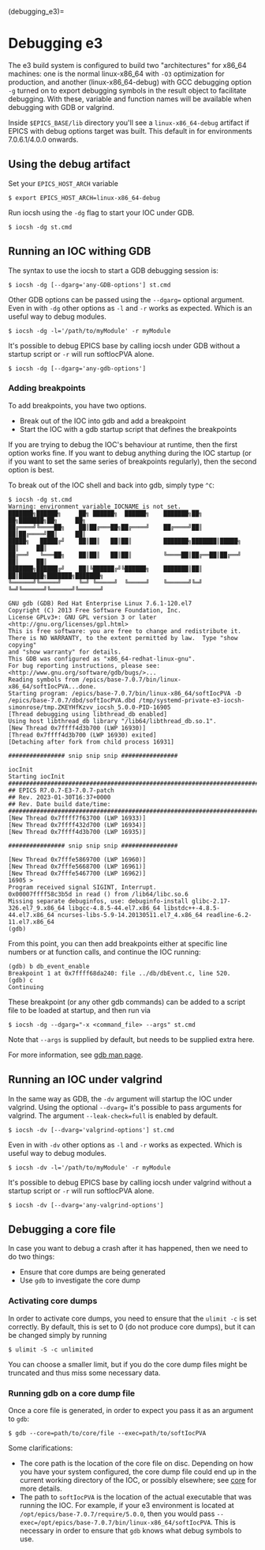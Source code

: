 (debugging_e3)=

# Debugging e3

The e3 build system is configured to build two "architectures" for x86_64
machines: one is the normal linux-x86_64 with `-O3` optimization for production,
and another (linux-x86_64-debug) with GCC debugging option `-g` turned on to
export debugging symbols in the result object to facilitate debugging. With
these, variable and function names will be available when debugging with GDB or
valgrind.

Inside `$EPICS_BASE/lib`  directory you'll see a `linux-x86_64-debug` artifact
if EPICS with debug options target was built. This default in for environments
7.0.6.1/4.0.0 onwards.

## Using the debug artifact

Set your `EPICS_HOST_ARCH` variable

```console
$ export EPICS_HOST_ARCH=linux-x86_64-debug
```

Run iocsh using the `-dg` flag to start your IOC under GDB.

```console
$ iocsh -dg st.cmd
```

## Running an IOC withing GDB

The syntax to use the iocsh to start a GDB debugging session is:

```console
$ iocsh -dg [--dgarg='any-GDB-options'] st.cmd
```

Other GDB options can be passed using the `--dgarg=` optional argument.  Even in
with `-dg` other options as `-l` and `-r` works as expected. Which is an useful
way to debug modules.

```console
$ iocsh -dg -l='/path/to/myModule' -r myModule
```

It's possible to debug EPICS base by calling iocsh under GDB without a
startup script or `-r` will run softIocPVA alone.

```console
$ iocsh -dg [--dgarg='any-gdb-options']
```

### Adding breakpoints

To add breakpoints, you have two options.

* Break out of the IOC into gdb and add a breakpoint
* Start the IOC with a gdb startup script that defines the breakpoints

If you are trying to debug the IOC's behaviour at runtime, then the first option
works fine. If you want to debug anything during the IOC startup (or if you want
to set the same series of breakpoints regularly), then the second option is
best.

To break out of the IOC shell and back into gdb, simply type `^C`:

```console
$ iocsh -dg st.cmd
Warning: environment variable IOCNAME is not set.
███████╗██████╗     ██╗ ██████╗  ██████╗    ███████╗██╗  ██╗███████╗██╗     ██╗
██╔════╝╚════██╗    ██║██╔═══██╗██╔════╝    ██╔════╝██║  ██║██╔════╝██║     ██║
█████╗   █████╔╝    ██║██║   ██║██║         ███████╗███████║█████╗  ██║     ██║
██╔══╝   ╚═══██╗    ██║██║   ██║██║         ╚════██║██╔══██║██╔══╝  ██║     ██║
███████╗██████╔╝    ██║╚██████╔╝╚██████╗    ███████║██║  ██║███████╗███████╗███████╗
╚══════╝╚═════╝     ╚═╝ ╚═════╝  ╚═════╝    ╚══════╝╚═╝  ╚═╝╚══════╝╚══════╝╚══════╝

GNU gdb (GDB) Red Hat Enterprise Linux 7.6.1-120.el7
Copyright (C) 2013 Free Software Foundation, Inc.
License GPLv3+: GNU GPL version 3 or later <http://gnu.org/licenses/gpl.html>
This is free software: you are free to change and redistribute it.
There is NO WARRANTY, to the extent permitted by law.  Type "show copying"
and "show warranty" for details.
This GDB was configured as "x86_64-redhat-linux-gnu".
For bug reporting instructions, please see:
<http://www.gnu.org/software/gdb/bugs/>...
Reading symbols from /epics/base-7.0.7/bin/linux-x86_64/softIocPVA...done.
Starting program: /epics/base-7.0.7/bin/linux-x86_64/softIocPVA -D /epics/base-7.0.7/dbd/softIocPVA.dbd /tmp/systemd-private-e3-iocsh-simonrose/tmp.ZKEYHfKzvv_iocsh_5.0.0-PID-16905
[Thread debugging using libthread_db enabled]
Using host libthread_db library "/lib64/libthread_db.so.1".
[New Thread 0x7ffff4d3b700 (LWP 16930)]
[Thread 0x7ffff4d3b700 (LWP 16930) exited]
[Detaching after fork from child process 16931]

################ snip snip snip ################

iocInit
Starting iocInit
############################################################################
## EPICS R7.0.7-E3-7.0.7-patch
## Rev. 2023-01-30T16:37+0000
## Rev. Date build date/time:
############################################################################
[New Thread 0x7ffff7f63700 (LWP 16933)]
[New Thread 0x7ffff432d700 (LWP 16934)]
[New Thread 0x7ffff4d3b700 (LWP 16935)]

################ snip snip snip ################

[New Thread 0x7fffe5869700 (LWP 16960)]
[New Thread 0x7fffe5668700 (LWP 16961)]
[New Thread 0x7fffe5467700 (LWP 16962)]
16905 >
Program received signal SIGINT, Interrupt.
0x00007ffff58c3b5d in read () from /lib64/libc.so.6
Missing separate debuginfos, use: debuginfo-install glibc-2.17-326.el7_9.x86_64 libgcc-4.8.5-44.el7.x86_64 libstdc++-4.8.5-44.el7.x86_64 ncurses-libs-5.9-14.20130511.el7_4.x86_64 readline-6.2-11.el7.x86_64
(gdb)
```

From this point, you can then add breakpoints either at specific line numbers
or at function calls, and continue the IOC running:

```console
(gdb) b db_event_enable
Breakpoint 1 at 0x7ffff68da240: file ../db/dbEvent.c, line 520.
(gdb) c
Continuing
```

These breakpoint (or any other gdb commands) can be added to a script file to be
loaded at startup, and then run via

```console
$ iocsh -dg --dgarg="-x <command_file> --args" st.cmd
```

Note that `--args` is supplied by default, but needs to be supplied extra here.

For more information, see [gdb man page](https://man7.org/linux/man-pages/man1/gdb.1.html).

## Running an IOC under valgrind

In the same way as GDB, the `-dv` argument will startup the IOC under valgrind.
Using the optional `--dvarg=` it's possible to pass arguments for valgrind. The
argument `--leak-check=full` is enabled by default.

```console
$ iocsh -dv [--dvarg='valgrind-options'] st.cmd
```

Even in with `-dv` other options as `-l` and `-r` works as expected. Which is
useful way to debug modules.

```console
$ iocsh -dv -l='/path/to/myModule' -r myModule
```

It's possible to debug EPICS base by calling iocsh under valgrind without a
startup script or `-r` will run softIocPVA alone.

```console
$ iocsh -dv [--dvarg='any-valgrind-options']
```

## Debugging a core file

In case you want to debug a crash after it has happened, then we need to do two
things:

* Ensure that core dumps are being generated
* Use `gdb` to investigate the core dump

### Activating core dumps

In order to activate core dumps, you need to ensure that the `ulimit -c` is set
correctly. By default, this is set to 0 (do not produce core dumps), but it can
be changed simply by running

```console
$ ulimit -S -c unlimited
```

You can choose a smaller limit, but if you do the core dump files might be
truncated and thus miss some necessary data.

### Running gdb on a core dump file

Once a core file is generated, in order to expect you pass it as an argument to
`gdb`:

```console
$ gdb --core=path/to/core/file --exec=path/to/softIocPVA
```

Some clarifications:

* The core path is the location of the core file on disc. Depending on how you
  have your system configured, the core dump file could end up in the current
  working directory of the IOC, or possibly elsewhere; see
  [core](https://man7.org/linux/man-pages/man5/core.5.html) for more details.
* The path to `softIocPVA` is the location of the actual executable that was
  running the IOC. For example, if your e3 environment is located at
  `/opt/epics/base-7.0.7/require/5.0.0`, then you would pass
  `--exec=/opt/epics/base-7.0.7/bin/linux-x86_64/softIocPVA`. This is necessary
  in order to ensure that `gdb` knows what debug symbols to use.
